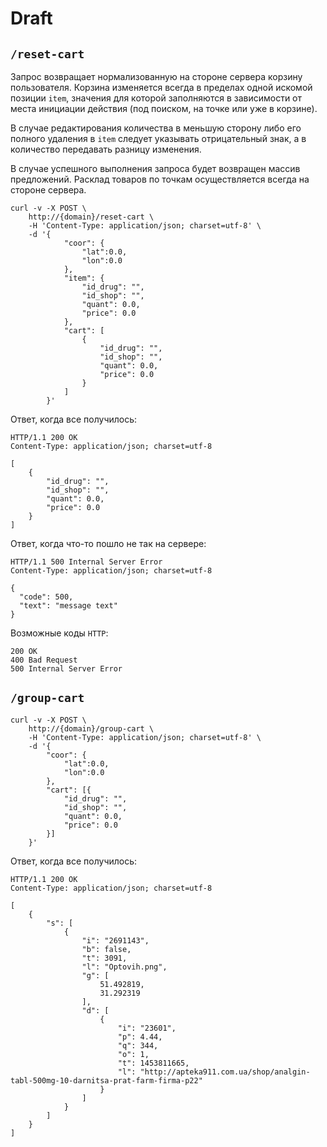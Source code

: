 # Draft

## `/reset-cart`
Запрос возвращает нормализованную на стороне сервера корзину пользователя. Корзина изменяется всегда в пределах одной искомой позиции `item`, значения для которой заполняются в зависимости от места инициации действия (под поиском, на точке или уже в корзине). 

В случае редактирования количества в меньшую сторону либо его полного удаления в `item` следует указывать отрицательный знак, а в количество передавать разницу изменения.

В случае успешного выполнения запроса будет возвращен массив предложений. Расклад товаров по точкам осуществляется всегда на стороне сервера.

```
curl -v -X POST \
	http://{domain}/reset-cart \
	-H 'Content-Type: application/json; charset=utf-8' \
	-d '{
			"coor": {
				"lat":0.0,
				"lon":0.0
			},
			"item": {
				"id_drug": "",
				"id_shop": "",
				"quant": 0.0,
				"price": 0.0
			},
			"cart": [
				{
					"id_drug": "",
					"id_shop": "",
					"quant": 0.0,
					"price": 0.0
				}
			]
		}'
```

Ответ, когда все получилось:
```
HTTP/1.1 200 OK
Content-Type: application/json; charset=utf-8

[
	{
		"id_drug": "",
		"id_shop": "",
		"quant": 0.0,
		"price": 0.0
	}
]
```

Ответ, когда что-то пошло не так на сервере:
```
HTTP/1.1 500 Internal Server Error
Content-Type: application/json; charset=utf-8

{
  "code": 500,
  "text": "message text"
}
```

Возможные коды `HTTP`:
```
200 OK
400 Bad Request 
500 Internal Server Error
```

## `/group-cart`

```
curl -v -X POST \
	http://{domain}/group-cart \
	-H 'Content-Type: application/json; charset=utf-8' \
	-d '{
		"coor": {
			"lat":0.0,
			"lon":0.0
		},
		"cart": [{
			"id_drug": "",
			"id_shop": "",
			"quant": 0.0,
			"price": 0.0
		}]
	}'
```

Ответ, когда все получилось:
```
HTTP/1.1 200 OK
Content-Type: application/json; charset=utf-8

[
	{
		"s": [
			{
				"i": "2691143",
				"b": false,
				"t": 3091,
				"l": "Optovih.png",
				"g": [
					51.492819,
					31.292319
				],
				"d": [
					{
						"i": "23601",
						"p": 4.44,
						"q": 344,
						"o": 1,
						"t": 1453811665,
						"l": "http://apteka911.com.ua/shop/analgin-tabl-500mg-10-darnitsa-prat-farm-firma-p22"
					}
				]
			}
		]
	}
]
```